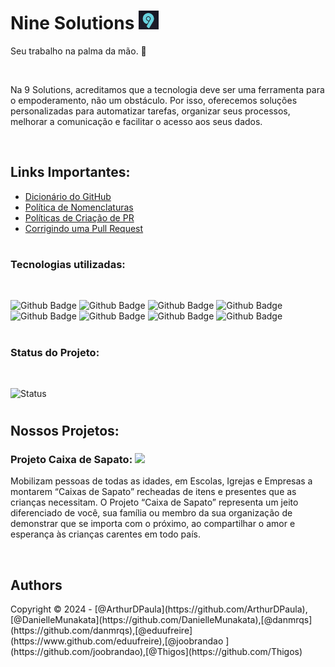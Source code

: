 <h1>Nine Solutions <img src="https://github.com/9Solutions/site_institucional/blob/main/assets/img/9logo.png"  height="30px"></h1>
 Seu trabalho na palma da mão. 👋

<br><p>Na 9 Solutions, acreditamos que a tecnologia deve ser uma ferramenta para o empoderamento, não um obstáculo. Por isso, oferecemos soluções personalizadas para automatizar tarefas, organizar seus processos, melhorar a comunicação e facilitar o acesso aos seus dados. </p><br>


 <h2> Links Importantes: </h2>

 - [Dicionário do GitHub](https://gist.github.com/victorsenam/8580499)
 - [Política de Nomenclaturas](https://github.com/9Solutions/.github/blob/main/convencoes.md)
 - [Políticas de Criação de PR](https://github.com/9Solutions/.github/blob/main/criando-uma-pr.md)
 - [Corrigindo uma Pull Request](https://github.com/9Solutions/.github/blob/main/corrigindo-pr.md)<br>

# <h3>Tecnologias utilizadas:</h3><br>

![Github Badge](https://img.shields.io/badge/Java-ED8B00?style=for-the-badge&logo=openjdk&logoColor=white) 
![Github Badge](https://img.shields.io/badge/HTML-239120?style=for-the-badge&logo=html5&logoColor=white)
![Github Badge](https://img.shields.io/badge/CSS-239120?&style=for-the-badge&logo=css3&logoColor=white)
![Github Badge](https://img.shields.io/badge/JavaScript-F7DF1E?style=for-the-badge&logo=javascript&logoColor=black)
![Github Badge](https://img.shields.io/badge/Spring-6DB33F?style=for-the-badge&logo=spring&logoColor=white)
![Github Badge](https://img.shields.io/badge/React-20232A?style=for-the-badge&logo=react&logoColor=61DAFB)
![Github Badge](https://img.shields.io/badge/MySQL-00000F?style=for-the-badge&logo=mysql&logoColor=white)
![Github Badge](https://img.shields.io/badge/Node%20js-339933?style=for-the-badge&logo=nodedotjs&logoColor=white)<br>

# <h3>Status do Projeto:</h3><br>
 ![Status](https://img.shields.io/badge/Status_do_projeto-Em_Andamento-yellow)<br>

# <h2>Nossos Projetos: </h2>

<h3> Projeto Caixa de Sapato: <img src="https://static.wixstatic.com/media/ee1977_e673de4fc9064326b1237eccef3571fe~mv2.png/v1/fill/w_341,h_336,al_c,q_85,usm_0.66_1.00_0.01,enc_auto/caixa%20copy_edited.png" height="30px"></h3>
<p>Mobilizam pessoas de todas as idades, em Escolas, Igrejas e Empresas a montarem “Caixas de Sapato” recheadas de itens e presentes que as crianças necessitam. O Projeto “Caixa de Sapato” representa um jeito diferenciado de você, sua família ou membro da sua organização de demonstrar que se importa com o próximo, ao compartilhar o amor e esperança às crianças carentes em todo país.</p><br> 

 <h2> Authors </h2>
Copyright ©️ 2024 - [@ArthurDPaula](https://github.com/ArthurDPaula), [@DanielleMunakata](https://github.com/DanielleMunakata),[@danmrqs](https://github.com/danmrqs),[@eduufreire](https://www.github.com/eduufreire),[@joobrandao ](https://github.com/joobrandao),[@Thigos](https://github.com/Thigos)
